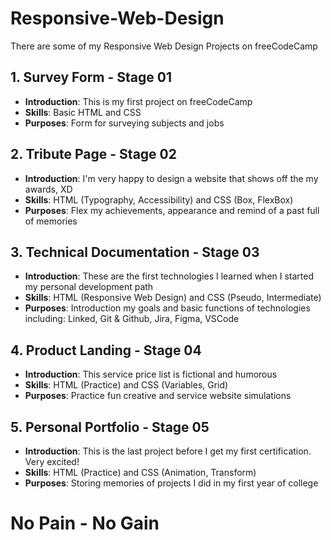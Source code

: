 # Responsive-Web-Design
There are some of my Responsive Web Design Projects on freeCodeCamp

## 1. Survey Form - Stage 01
- **Introduction**: This is my first project on freeCodeCamp 
- **Skills**: Basic HTML and CSS
- **Purposes**: Form for surveying subjects and jobs

## 2. Tribute Page - Stage 02
- **Introduction**: I'm very happy to design a website that shows off the my awards, XD
- **Skills**: HTML (Typography, Accessibility) and CSS (Box, FlexBox)
- **Purposes**: Flex my achievements, appearance and remind of a past full of memories

## 3. Technical Documentation - Stage 03
- **Introduction**: These are the first technologies I learned when I started my personal development path
- **Skills**: HTML (Responsive Web Design) and CSS (Pseudo, Intermediate)
- **Purposes**: Introduction my goals and basic functions of technologies including: Linked, Git & Github, Jira, Figma, VSCode

## 4. Product Landing - Stage 04
- **Introduction**: This service price list is fictional and humorous
- **Skills**: HTML (Practice) and CSS (Variables, Grid)
- **Purposes**: Practice fun creative and service website simulations

## 5. Personal Portfolio - Stage 05
- **Introduction**: This is the last project before I get my first certification. Very excited!
- **Skills**: HTML (Practice) and CSS (Animation, Transform)
- **Purposes**: Storing memories of projects I did in my first year of college

# No Pain - No Gain